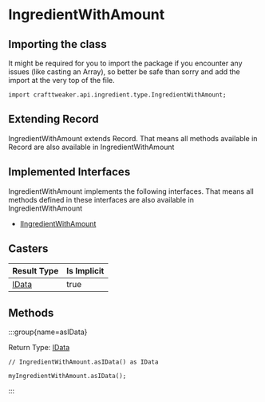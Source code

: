# IngredientWithAmount

## Importing the class

It might be required for you to import the package if you encounter any issues (like casting an Array), so better be safe than sorry and add the import at the very top of the file.
```zenscript
import crafttweaker.api.ingredient.type.IngredientWithAmount;
```


## Extending Record

IngredientWithAmount extends Record. That means all methods available in Record are also available in IngredientWithAmount

## Implemented Interfaces
IngredientWithAmount implements the following interfaces. That means all methods defined in these interfaces are also available in IngredientWithAmount

- [IIngredientWithAmount](/vanilla/api/ingredient/IIngredientWithAmount)

## Casters

|           Result Type            | Is Implicit |
|----------------------------------|-------------|
| [IData](/vanilla/api/data/IData) | true        |

## Methods

:::group{name=asIData}

Return Type: [IData](/vanilla/api/data/IData)

```zenscript
// IngredientWithAmount.asIData() as IData

myIngredientWithAmount.asIData();
```

:::


